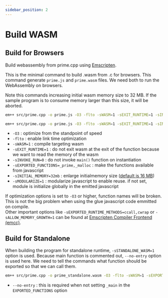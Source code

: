 ```yaml
---
sidebar_position: 2
---
```


# Build WASM

## Build for Browsers

Build webassembly from prime.cpp using [Emscripten](https://emscripten.org/).

This is the minimal command to build .wasm from .c for browsers.
This command generate `prime.js` and `prime.wasm` files. We need both to run the WebAssembly on browsers.

Note this commands increasing initial wasm memory size to 32 MB.
If the sample program is to consume memory larger than this size, it will be aborted.

```bash title="build for browsers"
em++ src/prime.cpp -o prime.js -O3 -flto -sWASM=1 -sEXIT_RUNTIME=1 -sINVOKE_RUN=0 -sEXPORTED_FUNCTIONS=_prime -sMODULARIZE=1
```

```bash title="build for browsers with more options"
em++ src/prime.cpp -o prime.js -O3 -flto -sWASM=1 -sEXIT_RUNTIME=1 -sINVOKE_RUN=0 -sEXPORTED_FUNCTIONS=_prime,_malloc -sINITIAL_MEMORY=32mb -sALLOW_MEMORY_GROWTH=1 -sMODULARIZE=1
```

-   `-O3` : optimize from the standpoint of speed
-   `-flto` : enable link time optimization
-   `-sWASM=1` : compile targeting wasm
-   `-sEXIT_RUNTIME=1` : do not exit wasm at the exit of the function because we want to read the memory of the wasm
-   `-sINVOKE_RUN=0` : do not invoke `main()` function on instantiation
-   `-sEXPORTED_FUNCTIONS=_prime,_malloc` : make the functions available from javascript
-   `-sINITIAL_MEMORY=32mb` : enlarge initialmemory size ([default is 16 MB](https://github.com/emscripten-core/emscripten/blob/126f1716359ce73ba32fe66d65f9c4a5bf5ba0e8/src/settings.js#L167))
-   `-sMODULARIZE=1` : modularize javascript to enable reuse. if not set, module is initialize globally in the emitted javascript

If optimization options is set to `-O3` or higher, function names will be broken. This is not the big problem when using the glue javascript code emmitted on compile.  
Other important options like `-sEXPORTED_RUNTIME_METHODS=ccall,cwrap` or `-sALLOW_MEMORY_GROWTH=1` can be found at [Emscripten Compiler Frontend (emcc)](https://emscripten.org/docs/tools_reference/emcc.html).

## Build for Standalone

When building the program for standalone runtime, `-sSTANDALONE_WASM=1` option is used.
Because main function is commented out, `--no-entry` option is used here.
We need to tell the commands what function should be exported so that we can call them.

```bash title="build for standalone"
em++ src/prime.cpp -o prime_standalone.wasm -O3 -flto -sWASM=1 -sEXPORTED_FUNCTIONS=_prime -sSTANDALONE_WASM=1 --no-entry
```

-   `--no-entry` : this is required when not setting `_main` in the `EXPORTED_FUNCTIONS` option
